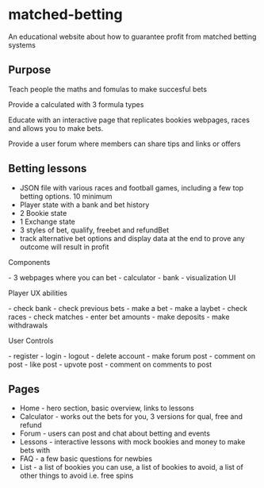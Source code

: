# matched-betting
An educational website about how to guarantee profit from matched betting systems

## Purpose 
<p>Teach people the maths and fomulas to make succesful bets </p>
<p>Provide a calculated with 3 formula types</p>
<p>Educate with an interactive page that replicates bookies webpages, races and allows you to make bets.</p>
<p>Provide a user forum where members can share tips and links or offers</p>

## Betting lessons
- JSON file with various races and football games, including a few top betting options. 10 minimum
- Player state with a bank and bet history
- 2 Bookie state
- 1 Exchange state
- 3 styles of bet, qualify, freebet and refundBet
- track alternative bet options and display data at the end to prove any outcome will result in profit

<p>Components</p>
- 3 webpages where you can bet
- calculator
- bank
- visualization UI
  
<p>Player UX abilities</p>
- check bank
- check previous bets
- make a bet
- make a laybet
- check races
- check matches
- enter bet amounts
- make deposits
- make withdrawals
  
<p>User Controls</p>
- register
- login
- logout
- delete account
- make forum post
- comment on post
- like post
- upvote post
- comment on comments to post
  
## Pages
- Home - hero section, basic overview, links to lessons
- Calculator - works out the bets for you, 3 versions for qual, free and refund 
- Forum - users can post and chat about betting and events
- Lessons - interactive lessons with mock bookies and money to make bets with
- FAQ - a few basic questions for newbies
- List - a list of bookies you can use, a list of bookies to avoid, a list of other things to avoid i.e. free spins

